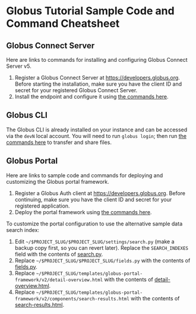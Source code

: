 # Globus Tutorial Sample Code and Command Cheatsheet

## Globus Connect Server
Here are links to commands for installing and configuring Globus Connect Server v5.

1. Register a Globus Connect Server at https://developers.globus.org. Before starting the installation, make sure you have the client ID and secret for your registered Globus Connect Server.
2. Install the endpoint and configure it using [the commands here](gcs-commands.sh).

## Globus CLI
The Globus CLI is already installed on your instance and can be accessed via the `devN` local account. You will need to run `globus login`; then run [the commands here](cli-commands.sh) to transfer and share files.

## Globus Portal
Here are links to sample code and commands for deploying and customizing the Globus portal framework.

1. Register a Globus Auth client at https://developers.globus.org. Before continuing, make sure you have the client ID and secret for your registered application.
2. Deploy the portal framework using [the commands here](portal-setup-commands.sh).

To customize the portal configuration to use the alternative sample data search index:
1. Edit `~/$PROJECT_SLUG/$PROJECT_SLUG/settings/search.py` (make a backup copy first, so you can revert later). Replace the `SEARCH_INDEXES` field with the contents of [search.py](search.py).
2. Replace `~/$PROJECT_SLUG/$PROJECT_SLUG/fields.py` with the contents of [fields.py](fields.py).
3. Replace `~/$PROJECT_SLUG/templates/globus-portal-framework/v2/detail-overview.html` with the contents of [detail-overview.html](templates/globus-portal-framework/v2/detail-overview.html).
4. Replace `~/$PROJECT_SLUG/templates/globus-portal-framework/v2/components/search-results.html` with the contents of [search-results.html](templates/globus-portal-framework/v2/components/search-results.html).
